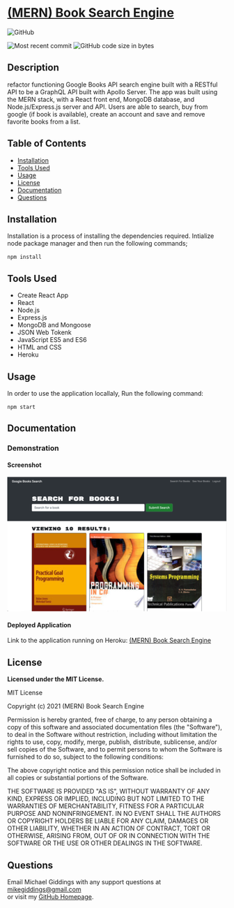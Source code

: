 
# [(MERN) Book Search Engine](https://github.com/fondofhats/book-search-engine)
  
  ![GitHub](https://img.shields.io/github/license/fondofhats/book-search-engine?style=plastic)
  
  ![Most recent commit](https://img.shields.io/github/last-commit/fondofhats/book-search-engine)
  ![GitHub code size in bytes](https://img.shields.io/github/languages/code-size/fondofhats/book-search-engine)

## Description

  refactor  functioning Google Books API search engine built with a RESTful API to be a GraphQL API built with Apollo Server.
  The app was built using the MERN stack, with a React front end, MongoDB database, and Node.js/Express.js server and API. Users are able to search, buy from google (if book is available), create an account and save and remove favorite books from a list.  

## Table of Contents

* [Installation](##Installation)
* [Tools Used](##Tools-Used)
* [Usage](##Usage)
* [License](##License)
* [Documentation](##Documentation)
* [Questions](##Questions)
    

## Installation

Installation is a process of installing the dependencies required.
Intialize node package manager and then run the following commands;  
```script
npm install
```  

## Tools Used
* Create React App
* React
* Node.js
* Express.js
* MongoDB and Mongoose
* JSON Web Tokenk
* JavaScript ES5 and ES6
* HTML and CSS
* Heroku


## Usage

 In order to use the application locallaly, Run the following command:  
```script
npm start
```  

## Documentation

### Demonstration

#### Screenshot

![Screenshot of the Application](docs/book-search-engine.png?raw=true "Screenshot of the Application")  

#### Deployed Application
Link to the application running on Heroku: [(MERN)  Book Search Engine](https://fondofhats-google-book-search.herokuapp.com/)


## License

  **Licensed under the MIT License.**

 MIT License

Copyright (c) 2021 (MERN) Book Search Engine

Permission is hereby granted, free of charge, to any person obtaining a copy
of this software and associated documentation files (the "Software"), to deal
in the Software without restriction, including without limitation the rights
to use, copy, modify, merge, publish, distribute, sublicense, and/or sell
copies of the Software, and to permit persons to whom the Software is
furnished to do so, subject to the following conditions:

The above copyright notice and this permission notice shall be included in all
copies or substantial portions of the Software.

THE SOFTWARE IS PROVIDED "AS IS", WITHOUT WARRANTY OF ANY KIND, EXPRESS OR
IMPLIED, INCLUDING BUT NOT LIMITED TO THE WARRANTIES OF MERCHANTABILITY,
FITNESS FOR A PARTICULAR PURPOSE AND NONINFRINGEMENT. IN NO EVENT SHALL THE
AUTHORS OR COPYRIGHT HOLDERS BE LIABLE FOR ANY CLAIM, DAMAGES OR OTHER
LIABILITY, WHETHER IN AN ACTION OF CONTRACT, TORT OR OTHERWISE, ARISING FROM,
OUT OF OR IN CONNECTION WITH THE SOFTWARE OR THE USE OR OTHER DEALINGS IN THE
SOFTWARE.

## Questions  

Email Michael Giddings with any support questions at [mikegiddings@gmail.com](mailto:mikegiddings@gmail.com)\
or visit my [GitHub Homepage](https://github.com/fondofhats).
  